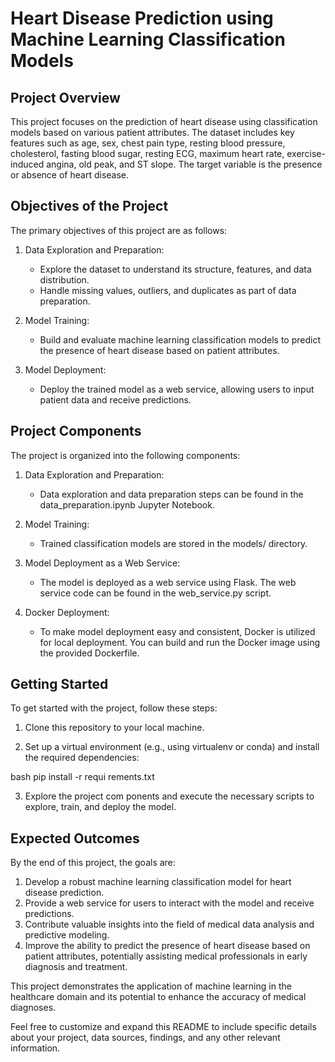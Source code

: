 # Heart Disease Prediction using Machine Learning Classification Models

## Project Overview

This project focuses on the prediction of heart disease using classification models based on various patient attributes. The dataset includes key features such as age, sex, chest pain type, resting blood pressure, cholesterol, fasting blood sugar, resting ECG, maximum heart rate, exercise-induced angina, old peak, and ST slope. The target variable is the presence or absence of heart disease.

## Objectives of the Project

The primary objectives of this project are as follows:

1. Data Exploration and Preparation:
   - Explore the dataset to understand its structure, features, and data distribution.
   - Handle missing values, outliers, and duplicates as part of data preparation.

2. Model Training:
   - Build and evaluate machine learning classification models to predict the presence of heart disease based on patient attributes.

3. Model Deployment:
   - Deploy the trained model as a web service, allowing users to input patient data and receive predictions.

## Project Components

The project is organized into the following components:

1. Data Exploration and Preparation:
   - Data exploration and data preparation steps can be found in the data_preparation.ipynb Jupyter Notebook.

2. Model Training:
   - Trained classification models are stored in the models/ directory.

3. Model Deployment as a Web Service:
   - The model is deployed as a web service using Flask. The web service code can be found in the web_service.py script.

4. Docker Deployment:
   - To make model deployment easy and consistent, Docker is utilized for local deployment. You can build and run the Docker image using the provided Dockerfile.

## Getting Started

To get started with the project, follow these steps:

1. Clone this repository to your local machine.

2. Set up a virtual environment (e.g., using virtualenv or conda) and install the required dependencies:

  
bash
   pip install -r requi
rements.txt
   

3. Explore the project com
ponents and execute the necessary scripts to explore, train, and deploy the model.

## Expected Outcomes

By the end of this project, the goals are:

1. Develop a robust machine learning classification model for heart disease prediction.
2. Provide a web service for users to interact with the model and receive predictions.
3. Contribute valuable insights into the field of medical data analysis and predictive modeling.
4. Improve the ability to predict the presence of heart disease based on patient attributes, potentially assisting medical professionals in early diagnosis and treatment.

This project demonstrates the application of machine learning in the healthcare domain and its potential to enhance the accuracy of medical diagnoses.

Feel free to customize and expand this README to include specific details about your project, data sources, findings, and any other relevant information.